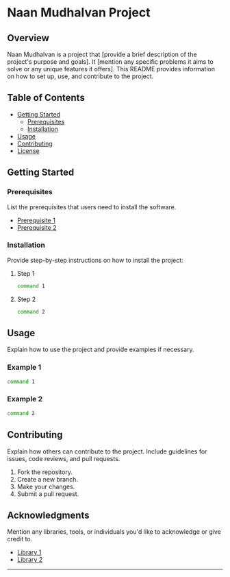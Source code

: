 # Naan Mudhalvan Project

## Overview

Naan Mudhalvan is a project that [provide a brief description of the project's purpose and goals]. It [mention any specific problems it aims to solve or any unique features it offers]. This README provides information on how to set up, use, and contribute to the project.

## Table of Contents

- [Getting Started](#getting-started)
  - [Prerequisites](#prerequisites)
  - [Installation](#installation)
- [Usage](#usage)
- [Contributing](#contributing)
- [License](#license)

## Getting Started

### Prerequisites

List the prerequisites that users need to install the software.

- [Prerequisite 1](link)
- [Prerequisite 2](link)

### Installation

Provide step-by-step instructions on how to install the project:

1. Step 1
   ```bash
   command 1
   ```

2. Step 2
   ```bash
   command 2
   ```

## Usage

Explain how to use the project and provide examples if necessary.

### Example 1

```bash
command 1
```

### Example 2

```bash
command 2
```

## Contributing

Explain how others can contribute to the project. Include guidelines for issues, code reviews, and pull requests.

1. Fork the repository.
2. Create a new branch.
3. Make your changes.
4. Submit a pull request.


## Acknowledgments

Mention any libraries, tools, or individuals you'd like to acknowledge or give credit to.

- [Library 1](link)
- [Library 2](link)

---